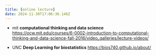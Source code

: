 ```yaml
---
title: [online lecture]
date: 2024-11-30T17:06:36.146Z
---
```




- mit **computational thinking and data science**
https://ocw.mit.edu/courses/6-0002-introduction-to-computational-thinking-and-data-science-fall-2016/video_galleries/lecture-videos/

- UNC **Deep Learning for biostatistics**
https://bios740.github.io/about/